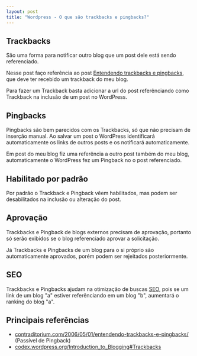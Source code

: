 ```yaml
---
layout: post
title: "Wordpress - O que são trackbacks e pingbacks?"
---
```


## Trackbacks

São uma forma para notificar outro blog que um post dele está sendo referenciado.

Nesse post faço referência ao post [Entendendo trackbacks e pingbacks](http://www.contraditorium.com/2006/05/01/entendendo-trackbacks-e-pingbacks/), que deve ter recebido um trackback do meu blog.

Para fazer um Trackback basta adicionar a url do post referênciando como Trackback na inclusão de um post no WordPress.


## Pingbacks

Pingbacks são bem parecidos com os Trackbacks, só que não precisam de inserção manual. Ao salvar um post o WordPress identificará automaticamente os links de outros posts e os notificará automaticamente.

Em post do meu blog fiz uma referência a outro post também do meu blog, automaticamente o WordPress fez um Pingback no o post referenciado.

## Habilitado por padrão

Por padrão o Trackback e Pingback vêem habilitados, mas podem ser desabilitados na inclusão ou alteração do post.

## Aprovação

Trackbacks e Pingback de blogs externos precisam de aprovação, portanto só serão exibidos se o blog referenciado aprovar a solicitação.

Já Trackbacks e Pingbacks de um blog para o si próprio são automaticamente aprovados, porém podem ser rejeitados posteriormente.

## SEO

Trackbacks e Pingbacks ajudam na otimização de buscas [SEO](http://en.wikipedia.org/wiki/Search_engine_optimization), pois se um link de um blog "a" estiver referênciando em um blog "b", aumentará o ranking do blog "a".

## Principais referências

* [contraditorium.com/2006/05/01/entendendo-trackbacks-e-pingbacks/](http://www.contraditorium.com/2006/05/01/entendendo-trackbacks-e-pingbacks) (Passível de Pingback)
* [codex.wordpress.org/Introduction_to_Blogging#Trackbacks](http://codex.wordpress.org/Introduction_to_Blogging#Trackbacks)

